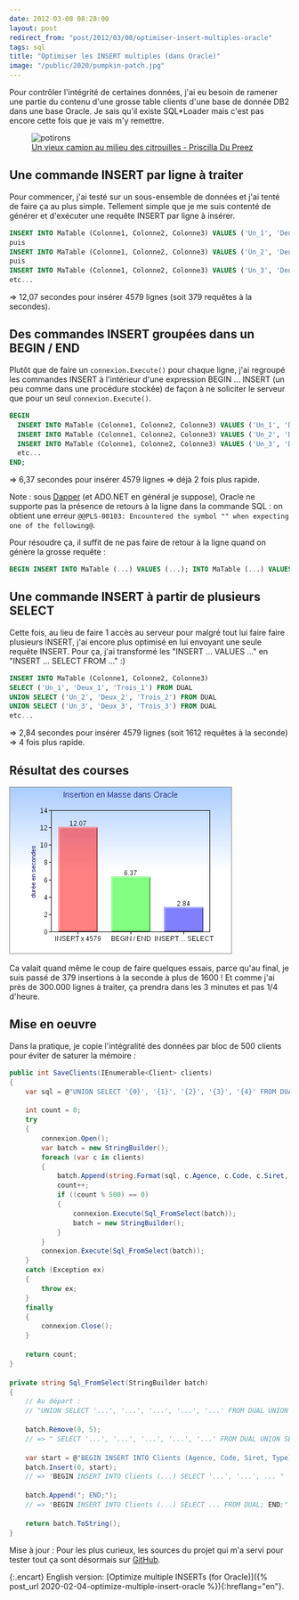 ```yaml
---
date: 2012-03-08 08:28:00
layout: post
redirect_from: "post/2012/03/08/optimiser-insert-multiples-oracle"
tags: sql
title: "Optimiser les INSERT multiples (dans Oracle)"
image: "/public/2020/pumpkin-patch.jpg"
---
```


Pour contrôler l'intégrité de certaines données, j'ai eu besoin de ramener une partie du contenu d'une grosse table clients d'une base de donnée DB2 dans une base Oracle. Je sais qu'il existe SQL*Loader mais c'est pas encore cette fois que je vais m'y remettre.

<figure>
  <img src="{{ page.image }}" alt="potirons" />
  <figcaption>
    <a href="https://unsplash.com/photos/svIdk6Ai94w">Un vieux camion au milieu des citrouilles - Priscilla Du Preez</a>
  </figcaption>
</figure>


## Une commande INSERT par ligne à traiter

Pour commencer, j'ai testé sur un sous-ensemble de données et j'ai tenté de faire ça au plus simple. Tellement simple que je me suis contenté de générer et d'exécuter une requête INSERT par ligne à insérer.

```sql
INSERT INTO MaTable (Colonne1, Colonne2, Colonne3) VALUES ('Un_1', 'Deux_1', 'Trois_1');
puis
INSERT INTO MaTable (Colonne1, Colonne2, Colonne3) VALUES ('Un_2', 'Deux_2', 'Trois_2');
puis
INSERT INTO MaTable (Colonne1, Colonne2, Colonne3) VALUES ('Un_3', 'Deux_3', 'Trois_3');
etc...
```

=> 12,07 secondes pour insérer 4579 lignes (soit 379 requêtes à la secondes).


## Des commandes INSERT groupées dans un BEGIN / END

Plutôt que de faire un `connexion.Execute()` pour chaque ligne, j'ai regroupé les commandes INSERT à l'intérieur d'une expression BEGIN ... INSERT (un peu comme dans une procédure stockée) de façon à ne soliciter le serveur que pour un seul `connexion.Execute()`.

```sql
BEGIN
  INSERT INTO MaTable (Colonne1, Colonne2, Colonne3) VALUES ('Un_1', 'Deux_1', 'Trois_1');
  INSERT INTO MaTable (Colonne1, Colonne2, Colonne3) VALUES ('Un_2', 'Deux_2', 'Trois_2');
  INSERT INTO MaTable (Colonne1, Colonne2, Colonne3) VALUES ('Un_3', 'Deux_3', 'Trois_3');
  etc...
END;
```

=> 6,37 secondes pour insérer 4579 lignes => déjà 2 fois plus rapide.

Note : sous [Dapper](https://stackexchange.github.io/Dapper/) (et ADO.NET en général je suppose), Oracle ne supporte pas la présence de retours à la ligne dans la commande SQL : on obtient une erreur `@@PLS-00103: Encountered the symbol "" when expecting one of the following@`.

Pour résoudre ça, il suffit de ne pas faire de retour à la ligne quand on génère la grosse requête :

```sql
BEGIN INSERT INTO MaTable (...) VALUES (...); INTO MaTable (...) VALUES (...); ...; END;
```

## Une commande INSERT à partir de plusieurs SELECT

Cette fois, au lieu de faire 1 accès au serveur pour malgré tout lui faire faire plusieurs INSERT, j'ai encore plus optimisé en lui envoyant une seule requête INSERT. Pour ça, j'ai transformé les "INSERT ... VALUES ..." en "INSERT ... SELECT FROM ..." :)

```sql
INSERT INTO MaTable (Colonne1, Colonne2, Colonne3)
SELECT ('Un_1', 'Deux_1', 'Trois_1') FROM DUAL
UNION SELECT ('Un_2', 'Deux_2', 'Trois_2') FROM DUAL
UNION SELECT ('Un_3', 'Deux_3', 'Trois_3') FROM DUAL
etc...
```

=> 2,84 secondes pour insérer 4579 lignes (soit 1612 requêtes à la seconde) => 4 fois plus rapide.


## Résultat des courses

![](/public/2012/tests-vitesse-insert.png)

Ca valait quand même le coup de faire quelques essais, parce qu'au final, je suis passé de 379 insertions à la seconde à plus de 1600 ! Et comme j'ai près de 300.000 lignes à traiter, ça prendra dans les 3 minutes et pas 1/4 d'heure.


## Mise en oeuvre

Dans la pratique, je copie l'intégralité des données par bloc de 500 clients pour éviter de saturer la mémoire :

```c#
public int SaveClients(IEnumerable<Client> clients)
{
    var sql = @"UNION SELECT '{0}', '{1}', '{2}', '{3}', '{4}' FROM DUAL ";

    int count = 0;
    try
    {
        connexion.Open();
        var batch = new StringBuilder();
        foreach (var c in clients)
        {
            batch.Append(string.Format(sql, c.Agence, c.Code, c.Siret, c.Type));
            count++;
            if ((count % 500) == 0)
            {
                connexion.Execute(Sql_FromSelect(batch));
                batch = new StringBuilder();
            }
        }
        connexion.Execute(Sql_FromSelect(batch));
    }
    catch (Exception ex)
    {
        throw ex;
    }
    finally
    {
        connexion.Close();
    }

    return count;
}

private string Sql_FromSelect(StringBuilder batch)
{
    // Au départ :
    // "UNION SELECT '...', '...', '...', '...', '...' FROM DUAL UNION SELECT ... "

    batch.Remove(0, 5);
    // => " SELECT '...', '...', '...', '...', '...' FROM DUAL UNION SELECT ... "

    var start = @"BEGIN INSERT INTO Clients (Agence, Code, Siret, Type) ";
    batch.Insert(0, start);
    // => "BEGIN INSERT INTO Clients (...) SELECT '...', '...', ... "

    batch.Append("; END;");
    // => "BEGIN INSERT INTO Clients (...) SELECT ... FROM DUAL; END;"

    return batch.ToString();
}
```

Mise à jour : Pour les plus curieux, les sources du projet qui m'a servi pour tester tout ça sont désormais sur [GitHub](https://github.com/michelc/TestInsert).

{:.encart}
English version: [Optimize multiple INSERTs (for Oracle)]({% post_url 2020-02-04-optimize-multiple-insert-oracle %}){:hreflang="en"}.
